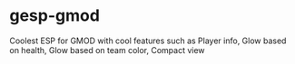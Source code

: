 # gesp-gmod
Coolest ESP for GMOD with cool features such as Player info, Glow based on health, Glow based on team color, Compact view
